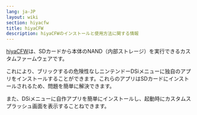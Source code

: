 ```yaml
---
lang: ja-JP
layout: wiki
section: hiyacfw
title: hiyaCFW
description: hiyaCFWのインストールと使用方法に関する情報
---
```


[hiyaCFW](https://github.com/RocketRobz/hiyaCFW)は、SDカードから本体のNAND（内部ストレージ）を実行できるカスタムファームウェアです。

これにより、ブリックするの危険性なしニンテンドーDSiメニューに独自のアプリをインストールすることができます。これらのアプリはSDカードにインストールされるため、問題を簡単に解決できます。

また、DSiメニューに自作アプリを簡単にインストールし、起動時にカスタムスプラッシュ画面を表示することねできます。
